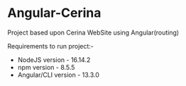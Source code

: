 # Angular-Cerina
Project based upon Cerina WebSite using Angular(routing)

Requirements to run project:-
  - NodeJS version - 16.14.2
  - npm version - 8.5.5
  - Angular/CLI version - 13.3.0
